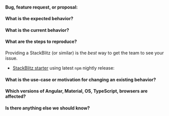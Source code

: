 #### Bug, feature request, or proposal:


#### What is the expected behavior?


#### What is the current behavior?


#### What are the steps to reproduce?
Providing a StackBlitz (or similar) is the *best* way to get the team to see your issue.

*  [StackBlitz starter](https://goo.gl/y38GUZ) using latest `npm` nightly release: 


#### What is the use-case or motivation for changing an existing behavior?


#### Which versions of Angular, Material, OS, TypeScript, browsers are affected?


#### Is there anything else we should know?

